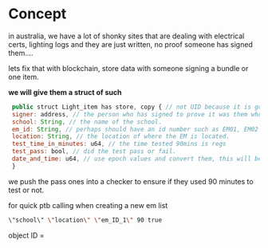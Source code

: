 # Concept 
in australia, we have a lot of shonky sites that are dealing with electrical certs, lighting logs and they are just written, no proof someone has signed them....

lets fix that with blockchain, store data with someone signing a bundle or one item.

**we will give them a struct of such**
```js
 public struct Light_item has store, copy { // not UID because it is going to be copied to a data base styled server?
 signer: address, // the person who has signed to prove it was them who checked it.
 school: String, // the name of the school.
 em_id: String, // perhaps should have an id number such as EM01, EM02 and use a map to see where they should be situated.
 location: String, // the location of where the EM is located.
 test_time_in_minutes: u64, // the time tested 90mins is regs
 test_pass: bool, // did the test pass or fail.
 date_and_time: u64, // use epoch values and convert them, this will be stamped on once the item has been created.
 }
```

we push the pass ones into a checker to ensure if they used 90 minutes to test or not.

for quick ptb calling when creating a new em list
```bash
\"school\" \"location\" \"em_ID_1\" 90 true
```

object ID = 
